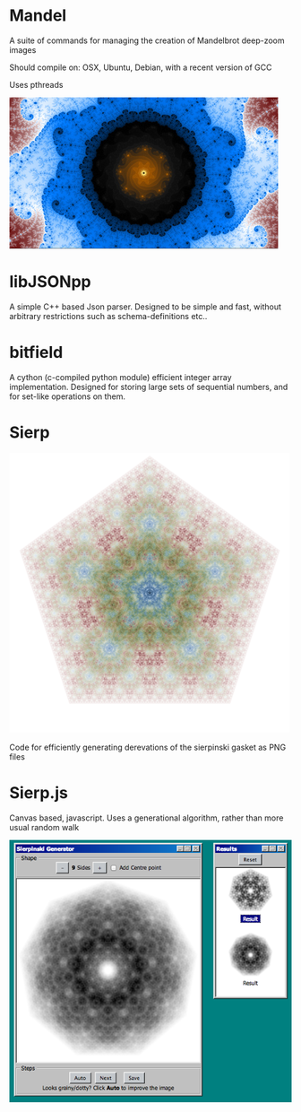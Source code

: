 Mandel
======

A suite of commands for managing the creation of Mandelbrot deep-zoom images

Should compile on:  OSX, Ubuntu, Debian, with a recent version of GCC

Uses pthreads

![](http://github.com/stestagg/Personal/raw/master/Mandel/samples/4074_small.jpg)


libJSONpp
=========

A simple C++ based Json parser.  Designed to be simple and fast, without arbitrary restrictions such as schema-definitions etc..


bitfield
========
A cython (c-compiled python module) efficient integer array implementation.  Designed for storing large sets of sequential numbers, and for set-like operations on them.


Sierp
=====

![](http://github.com/stestagg/Personal/raw/master/Sierp/samples/small.png)

Code for efficiently generating derevations of the sierpinski gasket as PNG files

Sierp.js
========

Canvas based, javascript. Uses a generational algorithm, rather than more usual random walk

![](http://github.com/stestagg/Personal/raw/master/Sierp.js/sample.png)
